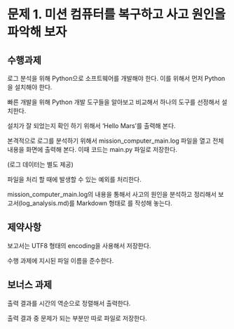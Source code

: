 # 문제 1. 미션 컴퓨터를 복구하고 사고 원인을 파악해 보자

## 수행과제

로그 분석을 위해 Python으로 소프트웨어를 개발해야 한다. 이를 위해서 먼저 Python을 설치해야 한다.

빠른 개발을 위해 Python 개발 도구들을 알아보고 비교해서 하나의 도구를 선정해서 설치한다.

설치가 잘 되었는지 확인 하기 위해서 ‘Hello Mars’를 출력해 본다.

본격적으로 로그를 분석하기 위해서 mission_computer_main.log 파일을 열고 전체 내용을 화면에 출력해 본다. 이때 코드는 main.py 파일로 저장한다.

(로그 데이터는 별도 제공)

파일을 처리 할 때에 발생할 수 있는 예외를 처리한다.

mission_computer_main.log의 내용을 통해서 사고의 원인을 분석하고 정리해서 보고서(log_analysis.md)를 Markdown 형태로 를 작성해 놓는다.


## 제약사항
보고서는 UTF8 형태의 encoding을 사용해서 저장한다.

수행 과제에 지시된 파일 이름을 준수한다.

## 보너스 과제
출력 결과를 시간의 역순으로 정렬해서 출력한다.

출력 결과 중 문제가 되는 부분만 따로 파일로 저장한다.